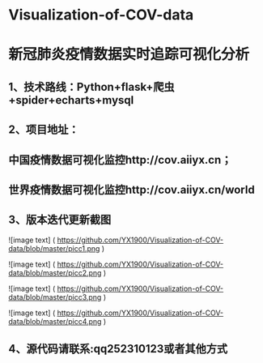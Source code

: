 # Visualization-of-COV-data
# 新冠肺炎疫情数据实时追踪可视化分析

## 1、技术路线：Python+flask+爬虫+spider+echarts+mysql

## 2、项目地址：

## 中国疫情数据可视化监控http://cov.aiiyx.cn；

## 世界疫情数据可视化监控http://cov.aiiyx.cn/world

## 3、版本迭代更新截图

![image text] ( https://github.com/YX1900/Visualization-of-COV-data/blob/master/picc1.png )

![image text] ( https://github.com/YX1900/Visualization-of-COV-data/blob/master/picc2.png )

![image text] ( https://github.com/YX1900/Visualization-of-COV-data/blob/master/picc3.png )

![image text] ( https://github.com/YX1900/Visualization-of-COV-data/blob/master/picc4.png )

## 4、源代码请联系:qq252310123或者其他方式

